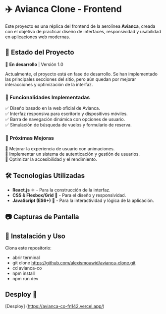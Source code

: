 # ✈️ Avianca Clone - Frontend  

Este proyecto es una réplica del frontend de la aerolínea **Avianca**, creada con el objetivo de practicar diseño de interfaces, responsividad y usabilidad en aplicaciones web modernas.  

## 📌 Estado del Proyecto  
🚧 **En desarrollo** | Versión 1.0  

Actualmente, el proyecto está en fase de desarrollo. Se han implementado las principales secciones del sitio, pero aún quedan por mejorar interacciones y optimización de la interfaz.  

### 🔧 Funcionalidades Implementadas  
✅ Diseño basado en la web oficial de Avianca.  
✅ Interfaz responsiva para escritorio y dispositivos móviles.  
✅ Barra de navegación dinámica con opciones de usuario.  
✅ Simulación de búsqueda de vuelos y formulario de reserva.  

### 🚀 Próximas Mejoras  
🔹 Mejorar la experiencia de usuario con animaciones.  
🔹 Implementar un sistema de autenticación y gestión de usuarios.  
🔹 Optimizar la accesibilidad y el rendimiento.  

## 🛠️ Tecnologías Utilizadas  
- **React.js** ⚛️ - Para la construcción de la interfaz.  
- **CSS & Flexbox/Grid** 🎨 - Para el diseño y responsividad.  
- **JavaScript (ES6+)** 🚀 - Para la interactividad y lógica de la aplicación.  

## 📷 Capturas de Pantalla  
  

## 📂 Instalación y Uso  
 Clona este repositorio:  
   - abrir terminal
   - git clone https://github.com/alexismouwid/avianca-clone.git
   - cd avianca-co
   - npm install
   - npm run dev

## Desploy 🚀
[Desploy] (https://avianca-co-fn142.vercel.app/)
